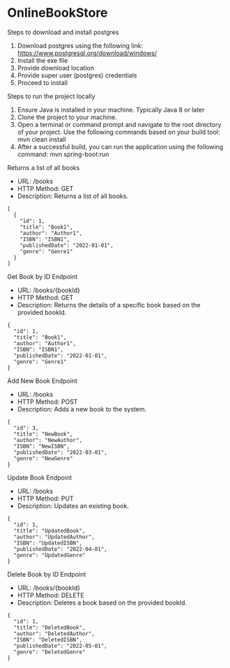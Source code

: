 # OnlineBookStore


Steps to download and install postgres
1. Download postgres using the following link: https://www.postgresql.org/download/windows/
2. Install the exe file
3. Provide download location
4. Provide super user (postgres) credentials
5. Proceed to install



Steps to run the project locally
1. Ensure Java is installed in your machine. Typically Java 8 or later
2. Clone the project to your machine.
3. Open a terminal or command prompt and navigate to the root directory of your project. Use the following commands based on your build tool: mvn clean install
4. After a successful build, you can run the application using the following command: mvn spring-boot:run 


Returns a list of all books
* URL: /books
* HTTP Method: GET
* Description: Returns a list of all books.
```
[
  {
    "id": 1,
    "title": "Book1",
    "author": "Author1",
    "ISBN": "ISBN1",
    "publishedDate": "2022-01-01",
    "genre": "Genre1"
  }
]

```

Get Book by ID Endpoint
* URL: /books/{bookId}
* HTTP Method: GET
* Description: Returns the details of a specific book based on the provided bookId.
```
{
  "id": 1,
  "title": "Book1",
  "author": "Author1",
  "ISBN": "ISBN1",
  "publishedDate": "2022-01-01",
  "genre": "Genre1"
}
```

Add New Book Endpoint
* URL: /books
* HTTP Method: POST
* Description: Adds a new book to the system.
```
{
  "id": 3,
  "title": "NewBook",
  "author": "NewAuthor",
  "ISBN": "NewISBN",
  "publishedDate": "2022-03-01",
  "genre": "NewGenre"
}
```

Update Book Endpoint
* URL: /books
* HTTP Method: PUT
* Description: Updates an existing book.
```
{
  "id": 1,
  "title": "UpdatedBook",
  "author": "UpdatedAuthor",
  "ISBN": "UpdatedISBN",
  "publishedDate": "2022-04-01",
  "genre": "UpdatedGenre"
}
```

Delete Book by ID Endpoint
* URL: /books/{bookId}
* HTTP Method: DELETE
* Description: Deletes a book based on the provided bookId.
```
{
  "id": 1,
  "title": "DeletedBook",
  "author": "DeletedAuthor",
  "ISBN": "DeletedISBN",
  "publishedDate": "2022-05-01",
  "genre": "DeletedGenre"
}
```


